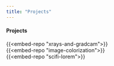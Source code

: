 ```yaml
---
title: "Projects"
---
```


#### Projects

{{<embed-repo "xrays-and-gradcam">}}  
{{<embed-repo "image-colorization">}}  
{{<embed-repo "scifi-lorem">}}  
